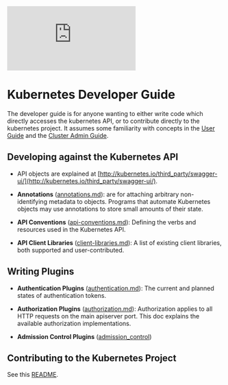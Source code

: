 [![Analytics](https://kubernetes-site.appspot.com/UA-36037335-10/GitHub/docs/developer-guide.md?pixel)]()

# Kubernetes Developer Guide

The developer guide is for anyone wanting to either write code which directly accesses the
kubernetes API, or to contribute directly to the kubernetes project.
It assumes some familiarity with concepts in the [User Guide](user-guide.md) and the [Cluster Admin
Guide](cluster-admin-guide.md).


## Developing against the Kubernetes API

* API objects are explained at [http://kubernetes.io/third_party/swagger-ui/](http://kubernetes.io/third_party/swagger-ui/).

* **Annotations** ([annotations.md](annotations.md)): are for attaching arbitrary non-identifying metadata to objects.
  Programs that automate Kubernetes objects may use annotations to store small amounts of their state.

* **API Conventions** ([api-conventions.md](api-conventions.md)):
  Defining the verbs and resources used in the Kubernetes API.

* **API Client Libraries** ([client-libraries.md](client-libraries.md)):
  A list of existing client libraries, both supported and user-contributed.

## Writing Plugins

* **Authentication Plugins** ([authentication.md](authentication.md)):
  The current and planned states of authentication tokens.

* **Authorization Plugins** ([authorization.md](authorization.md)):
  Authorization applies to all HTTP requests on the main apiserver port.
  This doc explains the available authorization implementations.

* **Admission Control Plugins** ([admission_control](design/admission_control.md))

## Contributing to the Kubernetes Project

See this [README](../docs/devel/README.md).

